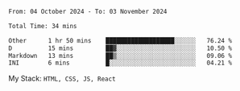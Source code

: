 <!--START_SECTION:waka-->

```txt
From: 04 October 2024 - To: 03 November 2024

Total Time: 34 mins

Other      1 hr 50 mins    ███████████████████░░░░░░   76.24 %
D          15 mins         ██▓░░░░░░░░░░░░░░░░░░░░░░   10.50 %
Markdown   13 mins         ██▒░░░░░░░░░░░░░░░░░░░░░░   09.06 %
INI        6 mins          █░░░░░░░░░░░░░░░░░░░░░░░░   04.21 %
```

<!--END_SECTION:waka-->
My Stack: `HTML, CSS, JS, React`

